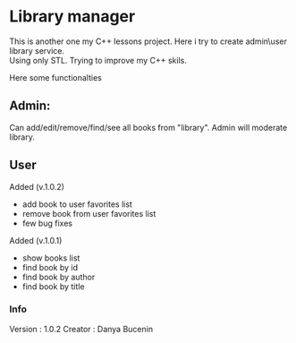 # Library manager
This is another one my C++ lessons project. Here i try to create admin\user library service.  
Using only STL. Trying to improve my C++ skils.  

Here some functionalties  

## Admin:
Can add/edit/remove/find/see all books from "library".
Admin will moderate library.

## User
Added (v.1.0.2)  
* add book to user favorites list
* remove book from user favorites list
* few bug fixes


Added (v.1.0.1) 
* show books list
* find book by id
* find book by author
* find book by title

### Info
Version : 1.0.2
Creator : Danya Bucenin